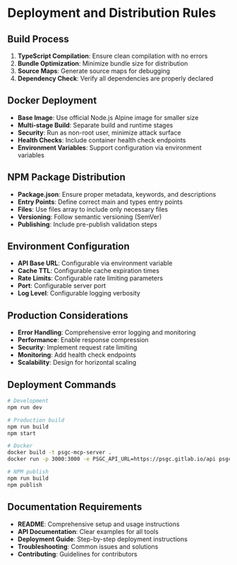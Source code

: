 # Deployment and Distribution Rules

## Build Process

1. **TypeScript Compilation**: Ensure clean compilation with no errors
2. **Bundle Optimization**: Minimize bundle size for distribution
3. **Source Maps**: Generate source maps for debugging
4. **Dependency Check**: Verify all dependencies are properly declared

## Docker Deployment

- **Base Image**: Use official Node.js Alpine image for smaller size
- **Multi-stage Build**: Separate build and runtime stages
- **Security**: Run as non-root user, minimize attack surface
- **Health Checks**: Include container health check endpoints
- **Environment Variables**: Support configuration via environment variables

## NPM Package Distribution

- **Package.json**: Ensure proper metadata, keywords, and descriptions
- **Entry Points**: Define correct main and types entry points
- **Files**: Use files array to include only necessary files
- **Versioning**: Follow semantic versioning (SemVer)
- **Publishing**: Include pre-publish validation steps

## Environment Configuration

- **API Base URL**: Configurable via environment variable
- **Cache TTL**: Configurable cache expiration times
- **Rate Limits**: Configurable rate limiting parameters
- **Port**: Configurable server port
- **Log Level**: Configurable logging verbosity

## Production Considerations

- **Error Handling**: Comprehensive error logging and monitoring
- **Performance**: Enable response compression
- **Security**: Implement request rate limiting
- **Monitoring**: Add health check endpoints
- **Scalability**: Design for horizontal scaling

## Deployment Commands

```bash
# Development
npm run dev

# Production build
npm run build
npm start

# Docker
docker build -t psgc-mcp-server .
docker run -p 3000:3000 -e PSGC_API_URL=https://psgc.gitlab.io/api psgc-mcp-server

# NPM publish
npm run build
npm publish
```

## Documentation Requirements

- **README**: Comprehensive setup and usage instructions
- **API Documentation**: Clear examples for all tools
- **Deployment Guide**: Step-by-step deployment instructions
- **Troubleshooting**: Common issues and solutions
- **Contributing**: Guidelines for contributors
